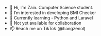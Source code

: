 - 👋 Hi, I’m Zain. Computer Science student.
- 👀 I’m interested in developing BMI Checker
- 🌱 Currently learning - Python and Laravel
- 💞️ Not yet available for collaboration
- 📫 Reach me on TikTok (@hangzenol)

<!---
hangzenol/hangzenol is a ✨ special ✨ repository because its `README.md` (this file) appears on your GitHub profile.
You can click the Preview link to take a look at your changes.
--->
